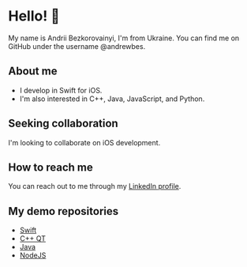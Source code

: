 # Hello! 👋

My name is Andrii Bezkorovainyi, I'm from Ukraine. You can find me on GitHub under the username @andrewbes.

## About me
- I develop in Swift for iOS.
- I'm also interested in C++, Java, JavaScript, and Python.

## Seeking collaboration
I'm looking to collaborate on iOS development.

## How to reach me
You can reach out to me through my [LinkedIn profile](https://www.linkedin.com/in/andrew-bes/).

## My demo repositories
- [Swift](link_to_swift_repo)
- [C++ QT](link_to_cpp_qt_repo)
- [Java](link_to_java_repo)
- [NodeJS](link_to_nodejs_repo)

<!---
andrewbes/andrewbes is a ✨ special ✨ repository because its `README.md` (this file) appears on your GitHub profile.
You can click the Preview link to take a look at your changes.
--->

